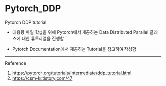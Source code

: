 # Pytorch_DDP
Pytorch DDP tutorial

+ 대용량 파일 학습을 위해 Pytorch에서 제공하는 Data Distributed Parallel 클래스에 대한 튜토리얼을 진행함

+ Pytorch Documentation에서 제공하는 Tutorial을 참고하여 작성함

------
Reference
1. https://pytorch.org/tutorials/intermediate/ddp_tutorial.html
2. https://csm-kr.tistory.com/47
